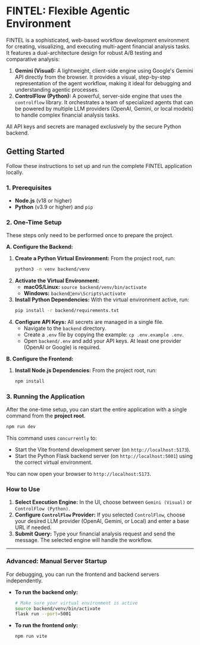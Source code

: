 # FINTEL: Flexible Agentic Environment

FINTEL is a sophisticated, web-based workflow development environment for creating, visualizing, and executing multi-agent financial analysis tasks. It features a dual-architecture design for robust A/B testing and comparative analysis:

1.  **Gemini (Visual):** A lightweight, client-side engine using Google's Gemini API directly from the browser. It provides a visual, step-by-step representation of the agent workflow, making it ideal for debugging and understanding agentic processes.
2.  **ControlFlow (Python):** A powerful, server-side engine that uses the `controlflow` library. It orchestrates a team of specialized agents that can be powered by multiple LLM providers (OpenAI, Gemini, or local models) to handle complex financial analysis tasks.

All API keys and secrets are managed exclusively by the secure Python backend.

## Getting Started

Follow these instructions to set up and run the complete FINTEL application locally.

### 1. Prerequisites

*   **Node.js** (v18 or higher)
*   **Python** (v3.9 or higher) and `pip`

### 2. One-Time Setup

These steps only need to be performed once to prepare the project.

**A. Configure the Backend:**

1.  **Create a Python Virtual Environment:** From the project root, run:
    ```bash
    python3 -m venv backend/venv
    ```
2.  **Activate the Virtual Environment:**
    *   **macOS/Linux:** `source backend/venv/bin/activate`
    *   **Windows:** `backendenv\Scripts\activate`
3.  **Install Python Dependencies:** With the virtual environment active, run:
    ```bash
    pip install -r backend/requirements.txt
    ```
4.  **Configure API Keys:** All secrets are managed in a single file.
    *   Navigate to the `backend` directory.
    *   Create a `.env` file by copying the example: `cp .env.example .env`.
    *   Open `backend/.env` and add your API keys. At least one provider (OpenAI or Google) is required.

**B. Configure the Frontend:**

1.  **Install Node.js Dependencies:** From the project root, run:
    ```bash
    npm install
    ```

### 3. Running the Application

After the one-time setup, you can start the entire application with a single command from the **project root**.

```bash
npm run dev
```

This command uses `concurrently` to:
*   Start the Vite frontend development server (on `http://localhost:5173`).
*   Start the Python Flask backend server (on `http://localhost:5001`) using the correct virtual environment.

You can now open your browser to `http://localhost:5173`.

### How to Use

1.  **Select Execution Engine:** In the UI, choose between `Gemini (Visual)` or `ControlFlow (Python)`.
2.  **Configure `ControlFlow` Provider:** If you selected `ControlFlow`, choose your desired LLM provider (OpenAI, Gemini, or Local) and enter a base URL if needed.
3.  **Submit Query:** Type your financial analysis request and send the message. The selected engine will handle the workflow.

---
### **Advanced: Manual Server Startup**

For debugging, you can run the frontend and backend servers independently.

*   **To run the backend only:**
    ```bash
    # Make sure your virtual environment is active
    source backend/venv/bin/activate
    flask run --port=5001
    ```
*   **To run the frontend only:**
    ```bash
    npm run vite
    ```

